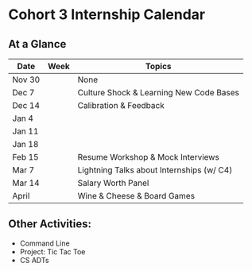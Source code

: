 # Cohort 3 Internship Calendar

## At a Glance

Date    | Week                                | Topics
--------|-------------------------------------|-----------------------------
Nov 30  |   | None
Dec 7   |   | Culture Shock & Learning New Code Bases
Dec 14  |   | Calibration & Feedback
Jan 4   |   |
Jan 11  |   |
Jan 18  |   |
Feb 15  |   | Resume Workshop & Mock Interviews
Mar 7   |   | Lightning Talks about Internships (w/ C4)
Mar 14  |   | Salary Worth Panel
April   |   | Wine & Cheese & Board Games

## Other Activities:
- Command Line
- Project: Tic Tac Toe
- CS ADTs
